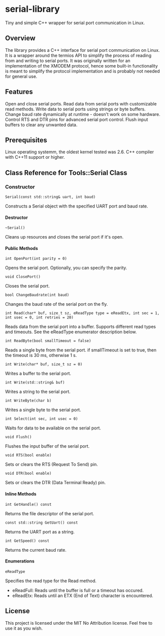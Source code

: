 # serial-library
Tiny and simple C++ wrapper for serial port communication in Linux.

## Overview
The library provides a C++ interface for serial port communication on Linux. It is a wrapper around the termios API to simplify the process of reading from and writing to serial ports.
It was originally written for an implementation of the XMODEM protocol, hence some built-in functionality is meant to simplify the protocol implementation and is probably not needed for general use.

## Features
Open and close serial ports.
Read data from serial ports with customizable read methods.
Write data to serial ports using strings or byte buffers.
Change baud rate dynamically at runtime - doesn't work on some hardware.
Control RTS and DTR pins for advanced serial port control.
Flush input buffers to clear any unwanted data.

## Prerequisites
Linux operating systemm, the oldest kernel tested was 2.6.
C++ compiler with C++11 support or higher.

## Class Reference for Tools::Serial Class

### Constructor

    Serial(const std::string& uart, int baud)

Constructs a Serial object with the specified UART port and baud rate.

#### Destructor

    ~Serial()

Cleans up resources and closes the serial port if it's open.

#### Public Methods

    int OpenPort(int parity = 0)

Opens the serial port. Optionally, you can specify the parity.

    void ClosePort()

Closes the serial port.

    bool ChangeBaudrate(int baud)

Changes the baud rate of the serial port on the fly.

    int Read(char* buf, size_t sz, eReadType type = eReadEtx, int sec = 1, int usec = 0, int retries = 20)

Reads data from the serial port into a buffer. Supports different read types and timeouts. See the eReadType enumerator description below.

    int ReadByte(bool smallTimeout = false)

Reads a single byte from the serial port. if smallTimeout is set to true, then the timeout is 30 ms, otherwise 1 s.

    int Write(char* buf, size_t sz = 0)

Writes a buffer to the serial port.

    int Write(std::string& buf)

Writes a string to the serial port.

    int WriteByte(char b)

Writes a single byte to the serial port.

    int Select(int sec, int usec = 0)

Waits for data to be available on the serial port.

    void Flush()

Flushes the input buffer of the serial port.

    void RTS(bool enable)

Sets or clears the RTS (Request To Send) pin.

    void DTR(bool enable)

Sets or clears the DTR (Data Terminal Ready) pin.

#### Inline Methods
    
    int GetHandle() const

Returns the file descriptor of the serial port.

    const std::string GetUart() const

Returns the UART port as a string.

    int GetSpeed() const

Returns the current baud rate.

#### Enumerations

    eReadType

Specifies the read type for the Read method.

- eReadFull: Reads until the buffer is full or a timeout has occured.
- eReadEtx: Reads until an ETX (End of Text) character is encountered.

## License
This project is licensed under the MIT No Attribution license. Feel free to use it as you wish.
